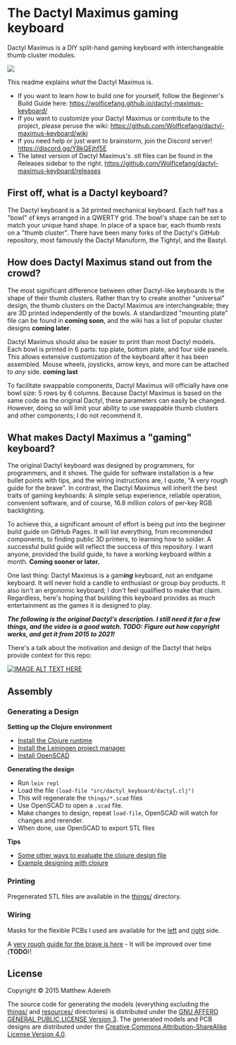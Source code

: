 # The Dactyl Maximus gaming keyboard
Dactyl Maximus is a DIY split-hand gaming keyboard with interchangeable thumb cluster modules.

<img src="https://raw.githubusercontent.com/adereth/dactyl-cave/master/resources/glamourshot.png"/>

This readme explains *what* the Dactyl Maximus is.
* If you want to learn *how* to build one for yourself, follow the Beginner's Build Guide here: https://wolficefang.github.io/dactyl-maximus-keyboard/
* If you want to customize your Dactyl Maximus or contribute to the project, please peruse the wiki: https://github.com/WolfIcefang/dactyl-maximus-keyboard/wiki
* If you need help or just want to brainstorm, join the Discord server! https://discord.gg/Y8kQEjhf5E
* The latest version of Dactyl Maximus's .stl files can be found in the Releases sidebar to the right. https://github.com/WolfIcefang/dactyl-maximus-keyboard/releases

## First off, what is a Dactyl keyboard?

The Dactyl keyboard is a 3d printed mechanical keyboard. Each half has a "bowl" of keys arranged in a QWERTY grid. The bowl's shape can be set to match your unique hand shape. In place of a space bar, each thumb rests on a "thumb cluster". There have been many forks of the Dactyl's GitHub repository, most famously the Dactyl Manuform, the Tightyl, and the Bastyl.

## How does Dactyl Maximus stand out from the crowd?

The most significant difference between other Dactyl-like keyboards is the shape of their thumb clusters. Rather than try to create another "universal" design, the thumb clusters on the Dactyl Maximus are interchangeable; they are 3D printed independently of the bowls. A standardized "mounting plate" file can be found in **coming soon**, and the wiki has a list of popular cluster designs **coming later**.

Dactyl Maximus should also be easier to print than most Dactyl models. Each bowl is printed in 6 parts: top plate, bottom plate, and four side panels. This allows extensive customization of the keyboard after it has been assembled. Mouse wheels, joysticks, arrow keys, and more can be attached to *any* side. **coming last**

To facilitate swappable components, Dactyl Maximus will officially have one bowl size: 5 rows by 6 columns. Because Dactyl Maximus is based on the same code as the original Dactyl, these parameters can easily be changed. However, doing so will limit your ability to use swappable thumb clusters and other components; I do not recommend it.

## What makes Dactyl Maximus a "gaming" keyboard?

The original Dactyl keyboard was designed by programmers, for programmers, and it shows. The guide for software installation is a few bullet points with tips, and the wiring instructions are, I quote, "A very rough guide for the brave". In contrast, the Dactyl Maximus will inherit the best traits of gaming keyboards: A simple setup experience, reliable operation, convenient software, and of course, 16.8 million colors of per-key RGB backlighting.

To achieve this, a significant amount of effort is being put into the beginner build guide on GitHub Pages. It will list everything, from recommended components, to finding public 3D printers, to learning how to solder. A successful build guide will reflect the success of this repository. I want anyone, provided the build guide, to have a working keyboard within a month. **Coming sooner or later.**

One last thing: Dactyl Maximus is a gam***ing*** keyboard, not an endgame keyboard. It will never hold a candle to enthusiast or group buy products. It also isn't an ergonomic keyboard; I don't feel qualified to make that claim. Regardless, here's hoping that building this keyboard provides as much entertainment as the games it is designed to play.

***The following is the original Dactyl's description. I still need it for a few things, and the video is a good watch.
TODO: Figure out how copyright works, and get it from 2015 to 2021!***

There's a talk about the motivation and design of the Dactyl that helps provide context for this repo:

[![IMAGE ALT TEXT HERE](https://img.youtube.com/vi/uk3A41U0iO4/0.jpg)](https://www.youtube.com/watch?v=uk3A41U0iO4)

## Assembly

### Generating a Design

**Setting up the Clojure environment**
* [Install the Clojure runtime](https://clojure.org)
* [Install the Leiningen project manager](http://leiningen.org/)
* [Install OpenSCAD](http://www.openscad.org/)

**Generating the design**
* Run `lein repl`
* Load the file `(load-file "src/dactyl_keyboard/dactyl.clj")`
* This will regenerate the `things/*.scad` files
* Use OpenSCAD to open a `.scad` file.
* Make changes to design, repeat `load-file`, OpenSCAD will watch for changes and rerender.
* When done, use OpenSCAD to export STL files

**Tips**
* [Some other ways to evaluate the clojure design file](http://stackoverflow.com/a/28213489)
* [Example designing with clojure](http://adereth.github.io/blog/2014/04/09/3d-printing-with-clojure/)


### Printing
Pregenerated STL files are available in the [things/](things/) directory.

### Wiring
Masks for the flexible PCBs I used are available for the [left](resources/pcb-left.svg) and [right](resources/pcb-right.svg) side.

A [very rough guide for the brave is here](guide/README.org#wiring) - It will be improved over time (**TODO**)!

## License

Copyright © 2015 Matthew Adereth

The source code for generating the models (everything excluding the [things/](things/) and [resources/](resources/) directories) is distributed under the [GNU AFFERO GENERAL PUBLIC LICENSE Version 3](LICENSE).  The generated models and PCB designs are distributed under the [Creative Commons Attribution-ShareAlike License Version 4.0](LICENSE-models).
